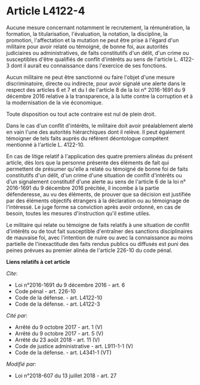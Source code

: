 # Article L4122-4

Aucune mesure concernant notamment le recrutement, la rémunération, la formation, la titularisation, l'évaluation, la
notation, la discipline, la promotion, l'affectation et la mutation ne peut être prise à l'égard d'un militaire pour avoir
relaté ou témoigné, de bonne foi, aux autorités judiciaires ou administratives, de faits constitutifs d'un délit, d'un crime
ou susceptibles d'être qualifiés de conflit d'intérêts au sens de l'article L. 4122-3 dont il aurait eu connaissance dans
l'exercice de ses fonctions.

Aucun militaire ne peut être sanctionné ou faire l'objet d'une mesure discriminatoire, directe ou indirecte, pour avoir
signalé une alerte dans le respect des articles 6 et 7 et du I de l'article 8 de la loi n° 2016-1691 du 9 décembre 2016
relative à la transparence, à la lutte contre la corruption et à la modernisation de la vie économique.

Toute disposition ou tout acte contraire est nul de plein droit.

Dans le cas d'un conflit d'intérêts, le militaire doit avoir préalablement alerté en vain l'une des autorités hiérarchiques
dont il relève. Il peut également témoigner de tels faits auprès du référent déontologue compétent mentionné à l'article L.
4122-10.

En cas de litige relatif à l'application des quatre premiers alinéas du présent article, dès lors que la personne présente
des éléments de fait qui permettent de présumer qu'elle a relaté ou témoigné de bonne foi de faits constitutifs d'un délit,
d'un crime d'une situation de conflit d'intérêts ou d'un signalement constitutif d'une alerte au sens de l'article 6 de la
loi n° 2016-1691 du 9 décembre 2016 précitée, il incombe à la partie défenderesse, au vu des éléments, de prouver que sa
décision est justifiée par des éléments objectifs étrangers à la déclaration ou au témoignage de l'intéressé. Le juge forme
sa conviction après avoir ordonné, en cas de besoin, toutes les mesures d'instruction qu'il estime utiles.

Le militaire qui relate ou témoigne de faits relatifs à une situation de conflit d'intérêts ou de tout fait susceptible
d'entraîner des sanctions disciplinaires de mauvaise foi, avec l'intention de nuire ou avec la connaissance au moins
partielle de l'inexactitude des faits rendus publics ou diffusés est puni des peines prévues au premier alinéa de l'article
226-10 du code pénal.

**Liens relatifs à cet article**

_Cite_:

  - Loi n°2016-1691 du 9 décembre 2016 - art. 6
  - Code pénal - art. 226-10
  - Code de la défense. - art. L4122-10
  - Code de la défense. - art. L4122-3

_Cité par_:

  - Arrêté du 9 octobre 2017 - art. 1 (V)
  - Arrêté du 9 octobre 2017 - art. 5 (V)
  - Arrêté du 23 août 2018 - art. 11 (V)
  - Code de justice administrative - art. L911-1-1 (V)
  - Code de la défense. - art. L4341-1 (VT)

_Modifié par_:

  - Loi n°2018-607 du 13 juillet 2018 - art. 27
